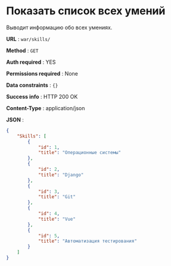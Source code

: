 # Показать список всех умений

Выводит информацию обо всех умениях.

**URL** : `war/skills/`

**Method** : `GET`

**Auth required** : YES

**Permissions required** : None

**Data constraints** : `{}`

**Success info** : HTTP 200 OK

**Content-Type** : application/json

**JSON** :
```json
{
    "Skills": [
        {
            "id": 1,
            "title": "Операционные системы"
        },
        {
            "id": 2,
            "title": "Django"
        },
        {
            "id": 3,
            "title": "Git"
        },
        {
            "id": 4,
            "title": "Vue"
        },
        {
            "id": 5,
            "title": "Автоматизация тестирования"
        }
    ]
}
```
